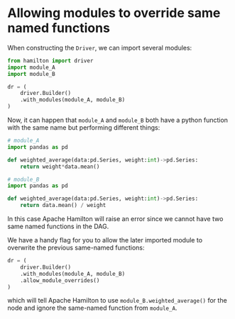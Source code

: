 # Allowing modules to override same named functions

When constructing the ``Driver``, we can import several modules:

```python
from hamilton import driver
import module_A
import module_B

dr = (
    driver.Builder()
    .with_modules(module_A, module_B)
)
```

Now, it can happen that ``module_A`` and ``module_B`` both have a python function with the same name but performing different things:

```python
# module_A
import pandas as pd

def weighted_average(data:pd.Series, weight:int)->pd.Series:
    return weight*data.mean()
```

```python
# module_B
import pandas as pd

def weighted_average(data:pd.Series, weight:int)->pd.Series:
    return data.mean() / weight
```


In this case Apache Hamilton will raise an error since we cannot have two same named functions in the DAG.

We have a handy flag for you to allow the later imported module to overwrite the previous same-named functions:

```python
dr = (
    driver.Builder()
    .with_modules(module_A, module_B)
    .allow_module_overrides()
)
```

which will tell Apache Hamilton to use ``module_B.weighted_average()`` for the node and ignore the same-named function from ``module_A``.
